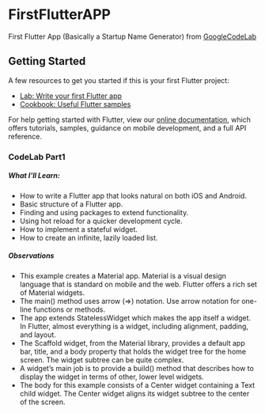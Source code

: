 # FirstFlutterAPP

First Flutter App (Basically a Startup Name Generator) from [GoogleCodeLab](https://codelabs.developers.google.com/codelabs/first-flutter-app-pt1/index.html?index=..%2F..index#0)

## Getting Started

A few resources to get you started if this is your first Flutter project:

- [Lab: Write your first Flutter app](https://flutter.io/docs/get-started/codelab)
- [Cookbook: Useful Flutter samples](https://flutter.io/docs/cookbook)

For help getting started with Flutter, view our 
[online documentation](https://flutter.io/docs), which offers tutorials, 
samples, guidance on mobile development, and a full API reference.

### CodeLab Part1
##### What I'll Learn:
- How to write a Flutter app that looks natural on both iOS and Android.
- Basic structure of a Flutter app.
- Finding and using packages to extend functionality.
- Using hot reload for a quicker development cycle.
- How to implement a stateful widget.
- How to create an infinite, lazily loaded list.

##### Observations
- This example creates a Material app. Material is a visual design language that is standard on mobile and the web. Flutter offers a rich set of Material widgets.
- The main() method uses arrow (=>) notation. Use arrow notation for one-line functions or methods.
- The app extends StatelessWidget which makes the app itself a widget. In Flutter, almost everything is a widget, including alignment, padding, and layout.
- The Scaffold widget, from the Material library, provides a default app bar, title, and a body property that holds the widget tree for the home screen. The widget subtree can be quite complex.
- A widget’s main job is to provide a build() method that describes how to display the widget in terms of other, lower level widgets.
- The body for this example consists of a Center widget containing a Text child widget. The Center widget aligns its widget subtree to the center of the screen.